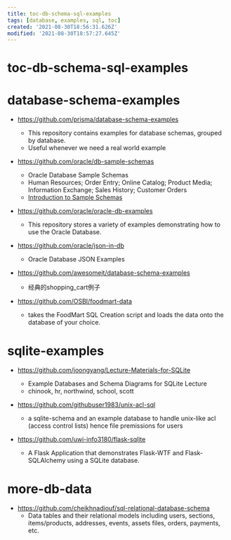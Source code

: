 ```yaml
---
title: toc-db-schema-sql-examples
tags: [database, examples, sql, toc]
created: '2021-08-30T18:56:31.626Z'
modified: '2021-08-30T18:57:27.645Z'
---
```


# toc-db-schema-sql-examples

# database-schema-examples

- https://github.com/prisma/database-schema-examples
  - This repository contains examples for database schemas, grouped by database. 
  - Useful whenever we need a real world example

- https://github.com/oracle/db-sample-schemas
  - Oracle Database Sample Schemas
  - Human Resources; Order Entry; Online Catalog; Product Media; Information Exchange; Sales History; Customer Orders
  - [Introduction to Sample Schemas](https://docs.oracle.com/en/database/oracle/oracle-database/21/comsc/introduction-to-sample-schemas.html)
- https://github.com/oracle/oracle-db-examples
  - This repository stores a variety of examples demonstrating how to use the Oracle Database.
- https://github.com/oracle/json-in-db
  - Oracle Database JSON Examples

- https://github.com/awesomejt/database-schema-examples
  - 经典的shopping_cart例子

- https://github.com/OSBI/foodmart-data
  - takes the FoodMart SQL Creation script and loads the data onto the database of your choice.
# sqlite-examples
- https://github.com/joongyang/Lecture-Materials-for-SQLite
  - Example Databases and Schema Diagrams for SQLite Lecture
  - chinook, hr, northwind, school, scott

- https://github.com/githubuser1983/unix-acl-sql
  - a sqlite-schema and an example database to handle unix-like acl (access control lists) hence file premissions for users 

- https://github.com/uwi-info3180/flask-sqlite
  - A Flask Application that demonstrates Flask-WTF and Flask-SQLAlchemy using a SQLite database.
# more-db-data
- https://github.com/cheikhnadiouf/sql-relational-database-schema
  - Data tables and their relational models including users, sections, items/products, addresses, events, assets files, orders, payments, etc.
